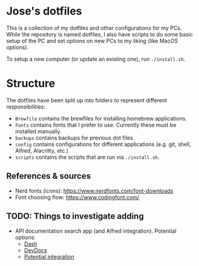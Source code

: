 # Jose's dotfiles

This is a collection of my dotfiles and other configurations for my PCs. While the repository is named dotfiles, I also have scripts to do some basic setup of the PC and set options on new PCs to my liking (like MacOS options).

To setup a new computer (or update an existing one), run `./install.sh`.

# Structure

The dotfiles have been split up into folders to represent different responsibilities:
- `Brewfile` contains the brewfiles for installing homebrew applications.
- `Fonts` contains fonts that I prefer to use. Currently these must be installed manually.
- `backups` contains backups for previous dot files.
- `config` contains configurations for different applications (e.g. git, shell, Alfred, Alacritty, etc.)
- `scripts` contains the scripts that are run via `./install.sh`.

## References & sources

- Nerd fonts (icons): https://www.nerdfonts.com/font-downloads
- Font choosing flow: https://www.codingfont.com/

## TODO: Things to investigate adding

- API documentation search app (and Alfred integration). Potential options:
  - [Dash](https://kapeli.com/dash)
  - [DevDocs](https://devdocs.io/)
  - [Potential integration](https://github.com/yannickglt/alfred-devdocs)

